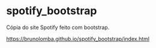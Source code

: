 # spotify_bootstrap
 Cópia do site Spotify feito com bootstrap.
 
 https://brunolomba.github.io/spotify_bootstrap/index.html
